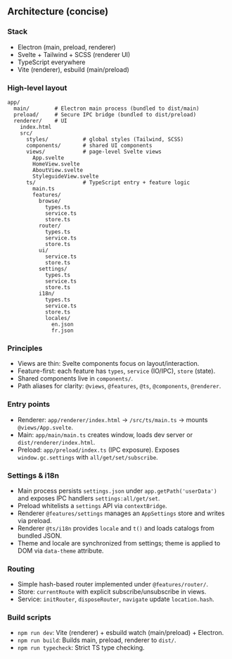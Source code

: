 ## Architecture (concise)

### Stack
- Electron (main, preload, renderer)
- Svelte + Tailwind + SCSS (renderer UI)
- TypeScript everywhere
- Vite (renderer), esbuild (main/preload)

### High-level layout
```
app/
  main/        # Electron main process (bundled to dist/main)
  preload/     # Secure IPC bridge (bundled to dist/preload)
  renderer/    # UI
    index.html
    src/
      styles/           # global styles (Tailwind, SCSS)
      components/       # shared UI components
      views/            # page-level Svelte views
        App.svelte
        HomeView.svelte
        AboutView.svelte
        StyleguideView.svelte
      ts/               # TypeScript entry + feature logic
        main.ts
        features/
          browse/
            types.ts
            service.ts
            store.ts
          router/
            types.ts
            service.ts
            store.ts
          ui/
            service.ts
            store.ts
          settings/
            types.ts
            service.ts
            store.ts
          i18n/
            types.ts
            service.ts
            store.ts
            locales/
              en.json
              fr.json
```

### Principles
- Views are thin: Svelte components focus on layout/interaction.
- Feature-first: each feature has `types`, `service` (IO/IPC), `store` (state).
- Shared components live in `components/`.
- Path aliases for clarity: `@views`, `@features`, `@ts`, `@components`, `@renderer`.

### Entry points
- Renderer: `app/renderer/index.html` → `/src/ts/main.ts` → mounts `@views/App.svelte`.
- Main: `app/main/main.ts` creates window, loads dev server or `dist/renderer/index.html`.
- Preload: `app/preload/index.ts` (IPC exposure). Exposes `window.gc.settings` with `all/get/set/subscribe`.

### Settings & i18n
- Main process persists `settings.json` under `app.getPath('userData')` and exposes IPC handlers `settings:all/get/set`.
- Preload whitelists a `settings` API via `contextBridge`.
- Renderer `@features/settings` manages an `AppSettings` store and writes via preload.
- Renderer `@ts/i18n` provides `locale` and `t()` and loads catalogs from bundled JSON.
- Theme and locale are synchronized from settings; theme is applied to DOM via `data-theme` attribute.

### Routing
- Simple hash-based router implemented under `@features/router/`.
- Store: `currentRoute` with explicit subscribe/unsubscribe in views.
- Service: `initRouter`, `disposeRouter`, `navigate` update `location.hash`.

### Build scripts
- `npm run dev`: Vite (renderer) + esbuild watch (main/preload) + Electron.
- `npm run build`: Builds main, preload, renderer to `dist/`.
- `npm run typecheck`: Strict TS type checking.


